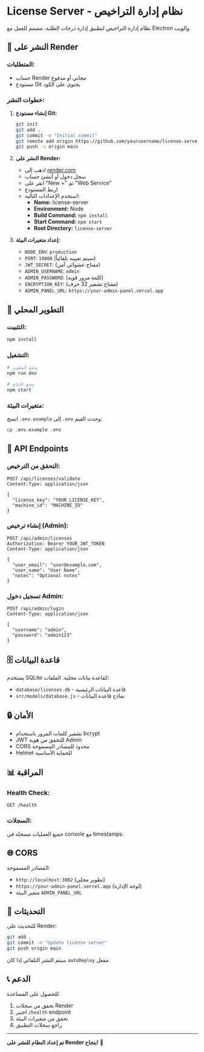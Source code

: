 # License Server - نظام إدارة التراخيص

نظام إدارة التراخيص لتطبيق إدارة درجات الطلبة، مصمم للعمل مع Electron والويب.

## 🚀 النشر على Render

### المتطلبات:
- حساب Render مجاني أو مدفوع
- مستودع Git يحتوي على الكود

### خطوات النشر:

1. **إنشاء مستودع Git:**
   ```bash
   git init
   git add .
   git commit -m "Initial commit"
   git remote add origin https://github.com/yourusername/license-server.git
   git push -u origin main
   ```

2. **النشر على Render:**
   - اذهب إلى [render.com](https://render.com)
   - سجل دخول أو أنشئ حساب
   - انقر على "New +" ثم "Web Service"
   - اربط المستودع
   - استخدم الإعدادات التالية:
     - **Name:** license-server
     - **Environment:** Node
     - **Build Command:** `npm install`
     - **Start Command:** `npm start`
     - **Root Directory:** `license-server`

3. **إعداد متغيرات البيئة:**
   - `NODE_ENV`: `production`
   - `PORT`: `10000` (سيتم تعيينه تلقائياً)
   - `JWT_SECRET`: (مفتاح عشوائي آمن)
   - `ADMIN_USERNAME`: `admin`
   - `ADMIN_PASSWORD`: (كلمة مرور قوية)
   - `ENCRYPTION_KEY`: (مفتاح تشفير 32 حرف)
   - `ADMIN_PANEL_URL`: `https://your-admin-panel.vercel.app`

## 🔧 التطوير المحلي

### التثبيت:
```bash
npm install
```

### التشغيل:
```bash
# وضع التطوير
npm run dev

# وضع الإنتاج
npm start
```

### متغيرات البيئة:
انسخ `.env.example` إلى `.env` وحدث القيم:
```bash
cp .env.example .env
```

## 📡 API Endpoints

### التحقق من الترخيص:
```http
POST /api/licenses/validate
Content-Type: application/json

{
  "license_key": "YOUR_LICENSE_KEY",
  "machine_id": "MACHINE_ID"
}
```

### إنشاء ترخيص (Admin):
```http
POST /api/admin/licenses
Authorization: Bearer YOUR_JWT_TOKEN
Content-Type: application/json

{
  "user_email": "user@example.com",
  "user_name": "User Name",
  "notes": "Optional notes"
}
```

### تسجيل دخول Admin:
```http
POST /api/admin/login
Content-Type: application/json

{
  "username": "admin",
  "password": "admin123"
}
```

## 🗄️ قاعدة البيانات

يستخدم SQLite كقاعدة بيانات محلية. الملفات:
- `database/licenses.db` - قاعدة البيانات الرئيسية
- `src/models/database.js` - نماذج قاعدة البيانات

## 🔒 الأمان

- تشفير كلمات المرور باستخدام bcrypt
- JWT للتحقق من هوية Admin
- CORS محدود للمصادر المسموحة
- Helmet للحماية الأساسية

## 📊 المراقبة

### Health Check:
```http
GET /health
```

### السجلات:
جميع العمليات مسجلة في console مع timestamps.

## 🌐 CORS

المصادر المسموحة:
- `http://localhost:3002` (تطوير محلي)
- `https://your-admin-panel.vercel.app` (لوحة الإدارة)
- متغير البيئة `ADMIN_PANEL_URL`

## 🔄 التحديثات

للتحديث على Render:
```bash
git add .
git commit -m "Update license server"
git push origin main
```

سيتم النشر التلقائي إذا كان `autoDeploy` مفعل.

## 📞 الدعم

للحصول على المساعدة:
1. تحقق من سجلات Render
2. اختبر `/health` endpoint
3. تحقق من متغيرات البيئة
4. راجع سجلات التطبيق

---

**تم إعداد النظام للنشر على Render بنجاح!** 🎉